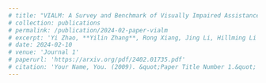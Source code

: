 ```yaml
---
# title: "VIALM: A Survey and Benchmark of Visually Impaired Assistance with Large Models"
# collection: publications
# permalink: /publication/2024-02-paper-vialm
# excerpt: 'Yi Zhao, **Yilin Zhang**, Rong Xiang, Jing Li, Hillming Li'
# date: 2024-02-10
# venue: 'Journal 1'
# paperurl: 'https://arxiv.org/pdf/2402.01735.pdf'
# citation: 'Your Name, You. (2009). &quot;Paper Title Number 1.&quot; <i>Journal 1</i>. 1(1).'
---
```

<!-- Yi Zhao, Yilin Zhang, Rong Xiang, Jing Li, Hillming Li

This paper is currently in submission.

[Download paper here](https://arxiv.org/pdf/2402.01735.pdf) -->

<!-- Recommended citation: Your Name, You. (2009). "Paper Title Number 1." <i>Journal 1</i>. 1(1). -->